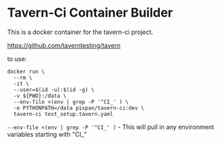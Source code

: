 # Tavern-Ci Container Builder

This is a docker container for the tavern-ci project.

https://github.com/taverntesting/tavern

to use:


```
docker run \
  --rm \
  -it \
  --user=$(id -u):$(id -g) \
  -v ${PWD}:/data \
  --env-file <(env | grep -P '^CI_' ) \
  -e PYTHONPATH=/data pixpan/tavern-ci:dev \
  tavern-ci test_setup.tavern.yaml
```

`--env-file <(env | grep -P '^CI_' )` - This will pull in any environment variables starting with "CI_"

